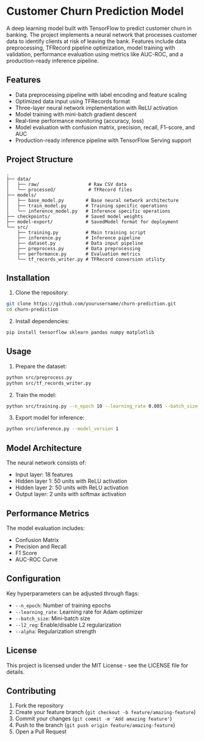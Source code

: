 # Customer Churn Prediction Model

A deep learning model built with TensorFlow to predict customer churn in banking. The project implements a neural network that processes customer data to identify clients at risk of leaving the bank. Features include data preprocessing, TFRecord pipeline optimization, model training with validation, performance evaluation using metrics like AUC-ROC, and a production-ready inference pipeline.

## Features

- Data preprocessing pipeline with label encoding and feature scaling
- Optimized data input using TFRecords format
- Three-layer neural network implementation with ReLU activation
- Model training with mini-batch gradient descent
- Real-time performance monitoring (accuracy, loss)
- Model evaluation with confusion matrix, precision, recall, F1-score, and AUC
- Production-ready inference pipeline with TensorFlow Serving support

## Project Structure

```
.
├── data/
│   ├── raw/                  # Raw CSV data
│   └── processed/            # TFRecord files
├── models/
│   ├── base_model.py        # Base neural network architecture
│   ├── train_model.py       # Training specific operations
│   └── inference_model.py   # Inference specific operations
├── checkpoints/             # Saved model weights
├── model-export/            # SavedModel format for deployment
└── src/
    ├── training.py          # Main training script
    ├── inference.py         # Inference pipeline
    ├── dataset.py           # Data input pipeline
    ├── preprocess.py        # Data preprocessing
    ├── performance.py       # Evaluation metrics
    └── tf_records_writer.py # TFRecord conversion utility
```

## Installation

1. Clone the repository:
```bash
git clone https://github.com/yourusername/churn-prediction.git
cd churn-prediction
```

2. Install dependencies:
```bash
pip install tensorflow sklearn pandas numpy matplotlib
```

## Usage

1. Prepare the dataset:
```bash
python src/preprocess.py
python src/tf_records_writer.py
```

2. Train the model:
```bash
python src/training.py --n_epoch 10 --learning_rate 0.005 --batch_size 64
```

3. Export model for inference:
```bash
python src/inference.py --model_version 1
```

## Model Architecture

The neural network consists of:
- Input layer: 18 features
- Hidden layer 1: 50 units with ReLU activation
- Hidden layer 2: 50 units with ReLU activation
- Output layer: 2 units with softmax activation

## Performance Metrics

The model evaluation includes:
- Confusion Matrix
- Precision and Recall
- F1 Score
- AUC-ROC Curve

## Configuration

Key hyperparameters can be adjusted through flags:
- `--n_epoch`: Number of training epochs
- `--learning_rate`: Learning rate for Adam optimizer
- `--batch_size`: Mini-batch size
- `--l2_reg`: Enable/disable L2 regularization
- `--alpha`: Regularization strength

## License

This project is licensed under the MIT License - see the LICENSE file for details.

## Contributing

1. Fork the repository
2. Create your feature branch (`git checkout -b feature/amazing-feature`)
3. Commit your changes (`git commit -m 'Add amazing feature'`)
4. Push to the branch (`git push origin feature/amazing-feature`)
5. Open a Pull Request
